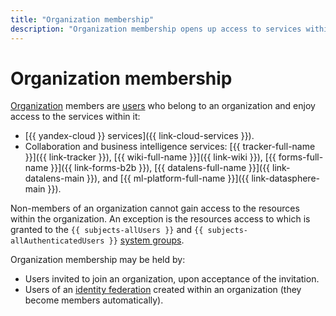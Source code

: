 ```yaml
---
title: "Organization membership"
description: "Organization membership opens up access to services within the organization."
---
```


# Organization membership

[Organization](../quickstart.md) members are [users](../../overview/roles-and-resources.md#users) who belong to an organization and enjoy access to the services within it:

* [{{ yandex-cloud }} services]({{ link-cloud-services }}).
* Collaboration and business intelligence services: [{{ tracker-full-name }}]({{ link-tracker }}), [{{ wiki-full-name }}]({{ link-wiki }}), [{{ forms-full-name }}]({{ link-forms-b2b }}), [{{ datalens-full-name }}]({{ link-datalens-main }}), and [{{ ml-platform-full-name }}]({{ link-datasphere-main }}).

Non-members of an organization cannot gain access to the resources within the organization. An exception is the resources access to which is granted to the `{{ subjects-allUsers }}` and `{{ subjects-allAuthenticatedUsers }}` [system groups](../../iam/concepts/access-control/system-group.md).

Organization membership may be held by:

* Users invited to join an organization, upon acceptance of the invitation.
* Users of an [identity federation](./add-federation.md) created within an organization (they become members automatically).
